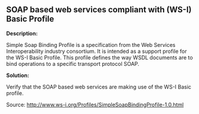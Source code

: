 SOAP based web services compliant with (WS-I) Basic Profile
-------

**Description:**

Simple Soap Binding Profile is a specification from the Web Services Interoperability industry consortium. It 
is intended as a support profile for the WS-I Basic Profile. This profile defines the way WSDL
documents are to bind operations to a specific transport protocol SOAP.

**Solution:**

Verify that the SOAP based web services are making use of the WS-I Basic profile.

Source:
http://www.ws-i.org/Profiles/SimpleSoapBindingProfile-1.0.html
